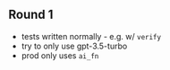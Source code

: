 
## Round 1

- tests written normally - e.g. w/ `verify`
- try to only use gpt-3.5-turbo
- prod only uses `ai_fn`